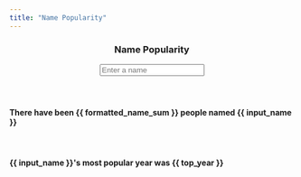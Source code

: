 ```yaml
---
title: "Name Popularity"
---
```


<link rel="stylesheet" type="text/css" href="/css/name-popularity.css">
<script src="/js/name-popularity.js"></script>

<div class="cover-container d-flex w-100 h-100 p-3 mx-auto flex-column">
  <header class="masthead mb-auto">
    <div class="inner">
      <h3 class="masthead-brand">Name Popularity</h3>
      <nav class="nav nav-masthead justify-content-center">
        <form action="/apps/name-popularity/" method="GET">
          <input class="form-control" type="search" name="name" placeholder="Enter a name">
        </form>
      </nav>
    </div>
  </header>

  <main role="main" class="inner cover">

  <div id="app" v-cloak>
    <h4>There have been {{ formatted_name_sum }} people named {{ input_name }}</h4>
    <br>
    <h4>{{ input_name }}'s most popular year was {{ top_year }}</h4>
  </div>
  <br>
  <div id="chart"></div>
  </main>

  <footer class="mastfoot mt-auto">
    <div class="inner">
    </div>
  </footer>
</div>
